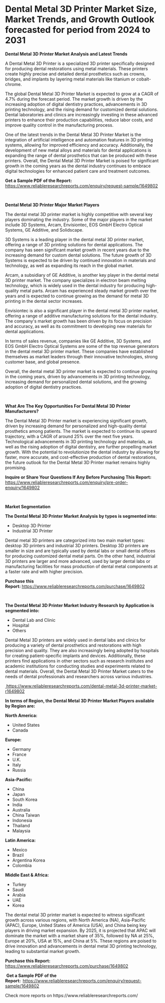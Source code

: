 <p><h1>Dental Metal 3D Printer Market Size, Market Trends, and Growth Outlook forecasted for period from 2024 to 2031</h1></p><p><strong>Dental Metal 3D Printer Market Analysis and Latest Trends</strong></p>
<p><p>A Dental Metal 3D Printer is a specialized 3D printer specifically designed for producing dental restorations using metal materials. These printers create highly precise and detailed dental prosthetics such as crowns, bridges, and implants by layering metal materials like titanium or cobalt-chrome.</p><p>The global Dental Metal 3D Printer Market is expected to grow at a CAGR of 4.7% during the forecast period. The market growth is driven by the increasing adoption of digital dentistry practices, advancements in 3D printing technology, and the rising demand for customized dental solutions. Dental laboratories and clinics are increasingly investing in these advanced printers to enhance their production capabilities, reduce labor costs, and improve quality control in the manufacturing process.</p><p>One of the latest trends in the Dental Metal 3D Printer Market is the integration of artificial intelligence and automation features in 3D printing systems, allowing for improved efficiency and accuracy. Additionally, the development of new metal alloys and materials for dental applications is expanding the range of dental prosthetics that can be produced with these printers. Overall, the Dental Metal 3D Printer Market is poised for significant growth in the coming years as the dental industry continues to embrace digital technologies for enhanced patient care and treatment outcomes.</p></p>
<p><strong>Get a Sample PDF of the Report:&nbsp;</strong> <a href="https://www.reliableresearchreports.com/enquiry/request-sample/1649802">https://www.reliableresearchreports.com/enquiry/request-sample/1649802</a></p>
<p>&nbsp;</p>
<p><strong>Dental Metal 3D Printer Major Market Players</strong></p>
<p><p>The dental metal 3D printer market is highly competitive with several key players dominating the industry. Some of the major players in the market include 3D Systems, Arcam, Envisiontec, EOS GmbH Electro Optical Systems, GE Additive, and Solidscape.</p><p>3D Systems is a leading player in the dental metal 3D printer market, offering a range of 3D printing solutions for dental applications. The company has seen significant market growth in recent years due to the increasing demand for custom dental solutions. The future growth of 3D Systems is expected to be driven by continued innovation in materials and technology, as well as expanding its reach in the global market.</p><p>Arcam, a subsidiary of GE Additive, is another key player in the dental metal 3D printer market. The company specializes in electron beam melting technology, which is widely used in the dental industry for producing high-quality metal parts. Arcam has experienced steady market growth over the years and is expected to continue growing as the demand for metal 3D printing in the dental sector increases.</p><p>Envisiontec is also a significant player in the dental metal 3D printer market, offering a range of additive manufacturing solutions for the dental industry. The company's market growth has been driven by its focus on precision and accuracy, as well as its commitment to developing new materials for dental applications.</p><p>In terms of sales revenue, companies like GE Additive, 3D Systems, and EOS GmbH Electro Optical Systems are some of the top revenue generators in the dental metal 3D printer market. These companies have established themselves as market leaders through their innovative technologies, strong customer base, and global presence.</p><p>Overall, the dental metal 3D printer market is expected to continue growing in the coming years, driven by advancements in 3D printing technology, increasing demand for personalized dental solutions, and the growing adoption of digital dentistry practices.</p></p>
<p>&nbsp;</p>
<p><strong>What Are The Key Opportunities For Dental Metal 3D Printer Manufacturers?</strong></p>
<p><p>The Dental Metal 3D Printer market is experiencing significant growth, driven by increasing demand for personalized and high-quality dental prosthetics among patients. The market is expected to continue its upward trajectory, with a CAGR of around 25% over the next five years. Technological advancements in 3D printing technology and materials, as well as the rising adoption of digital dentistry, are further propelling market growth. With the potential to revolutionize the dental industry by allowing for faster, more accurate, and cost-effective production of dental restorations, the future outlook for the Dental Metal 3D Printer market remains highly promising.</p></p>
<p><strong>Inquire or Share Your Questions If Any Before Purchasing This Report:</strong> <a href="https://www.reliableresearchreports.com/enquiry/pre-order-enquiry/1649802">https://www.reliableresearchreports.com/enquiry/pre-order-enquiry/1649802</a></p>
<p>&nbsp;</p>
<p><strong>Market Segmentation</strong></p>
<p><strong>The Dental Metal 3D Printer Market Analysis by types is segmented into:</strong></p>
<p><ul><li>Desktop 3D Printer</li><li>Industrial 3D Printer</li></ul></p>
<p><p>Dental metal 3D printers are categorized into two main market types: desktop 3D printers and industrial 3D printers. Desktop 3D printers are smaller in size and are typically used by dental labs or small dental offices for producing customized dental metal parts. On the other hand, industrial 3D printers are larger and more advanced, used by larger dental labs or manufacturing facilities for mass production of dental metal components at a faster rate and with higher precision.</p></p>
<p><strong>Purchase this Report:&nbsp;</strong><a href="https://www.reliableresearchreports.com/purchase/1649802">https://www.reliableresearchreports.com/purchase/1649802</a></p>
<p>&nbsp;</p>
<p><strong>The Dental Metal 3D Printer Market Industry Research by Application is segmented into:</strong></p>
<p><ul><li>Dental Lab and Clinic</li><li>Hospital</li><li>Others</li></ul></p>
<p><p>Dental Metal 3D printers are widely used in dental labs and clinics for producing a variety of dental prosthetics and restorations with high precision and quality. They are also increasingly being adopted by hospitals for creating patient-specific implants and devices. Additionally, these printers find applications in other sectors such as research institutes and academic institutions for conducting studies and experiments related to dental materials. Overall, the Dental Metal 3D Printer Market caters to the needs of dental professionals and researchers across various industries.</p></p>
<p><a href="https://www.reliableresearchreports.com/dental-metal-3d-printer-market-r1649802">&nbsp;https://www.reliableresearchreports.com/dental-metal-3d-printer-market-r1649802</a></p>
<p><strong>In terms of Region, the Dental Metal 3D Printer Market Players available by Region are:</strong></p>
<p>
    <p> <strong> North America: </strong>
        <ul>
            <li>United States</li>
            <li>Canada</li>
        </ul>
        </p> 
    <p> <strong> Europe: </strong>
        <ul>
            <li>Germany</li>
            <li>France</li>
            <li>U.K.</li>
            <li>Italy</li>
            <li>Russia</li>
        </ul>
        </p> 
    <p> <strong> Asia-Pacific: </strong>
        <ul>
            <li>China</li>
            <li>Japan</li>
            <li>South Korea</li>
            <li>India</li>
            <li>Australia</li>
            <li>China Taiwan</li>
            <li>Indonesia</li>
            <li>Thailand</li>
            <li>Malaysia</li>
        </ul>
        </p> 
    <p> <strong> Latin America: </strong>
        <ul>
            <li>Mexico</li>
            <li>Brazil</li>
            <li>Argentina Korea</li>
            <li>Colombia</li>
        </ul>
        </p> 
    <p> <strong> Middle East & Africa: </strong>
        <ul>
            <li>Turkey</li>
            <li>Saudi</li>
            <li>Arabia</li>
            <li>UAE</li>
            <li>Korea</li>
        </ul>
    </p>
    </p>
<p><p>The dental metal 3D printer market is expected to witness significant growth across various regions, with North America (NA), Asia-Pacific (APAC), Europe, United States of America (USA), and China being key players in driving market expansion. By 2025, it is projected that APAC will dominate the market with a market share of 35%, followed by NA at 25%, Europe at 20%, USA at 15%, and China at 5%. These regions are poised to drive innovation and advancements in dental metal 3D printing technology, leading to substantial market growth.</p></p>
<p><strong>Purchase this Report: </strong><a href="https://www.reliableresearchreports.com/purchase/1649802">https://www.reliableresearchreports.com/purchase/1649802</a></p>
<p>&nbsp;<strong>Get a Sample PDF of the Report:&nbsp;&nbsp;</strong><a href="https://www.reliableresearchreports.com/enquiry/request-sample/1649802">https://www.reliableresearchreports.com/enquiry/request-sample/1649802</a></p>
<p><strong></strong></p>
<p>Check more reports on https://www.reliableresearchreports.com/</p>